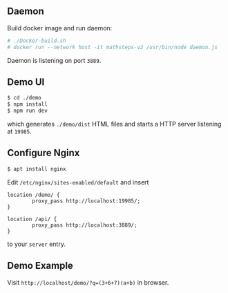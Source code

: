 ## Daemon
Build docker image and run daemon:
```sh
# ./Docker-build.sh
# docker run --network host -it mathsteps-v2 /usr/bin/node daemon.js
```
Daemon is listening on port `3889`.

## Demo UI
```sh
$ cd ./demo
$ npm install
$ npm run dev
```
which generates `./demo/dist` HTML files and starts a HTTP server listening at `19985`.

## Configure Nginx
```sh
$ apt install nginx
```
Edit `/etc/nginx/sites-enabled/default` and insert
```
location /demo/ {
        proxy_pass http://localhost:19985/;
}

location /api/ {
        proxy_pass http://localhost:3889/;
}
```
to your `server` entry.


## Demo Example
Visit `http://localhost/demo/?q=(3+6+7)(a+b)` in browser.

